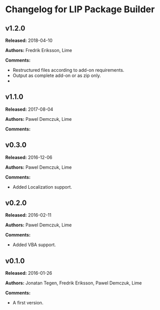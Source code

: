 # Changelog for LIP Package Builder

## v1.2.0
**Released:** 2018-04-10

**Authors:** Fredrik Eriksson, Lime

**Comments:**

* Restructured files according to add-on requirements.
* Output as complete add-on or as zip only.
* 


## v1.1.0
**Released:** 2017-08-04

**Authors:** Pawel Demczuk, Lime

**Comments:**


## v0.3.0
**Released:** 2016-12-06

**Authors:** Pawel Demczuk, Lime

**Comments:**

* Added Localization support.


## v0.2.0
**Released:** 2016-02-11

**Authors:** Pawel Demczuk, Lime

**Comments:**

* Added VBA support.


## v0.1.0
**Released:** 2016-01-26

**Authors:** Jonatan Tegen, Fredrik Eriksson, Pawel Demczuk, Lime

**Comments:**

* A first version.